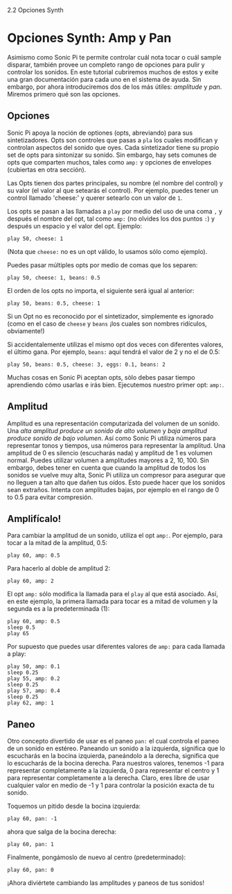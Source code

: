 2.2 Opciones Synth 

# Opciones Synth: Amp y Pan

Asimismo como Sonic Pi te permite controlar cuál nota tocar o cuál
sample disparar, también provee un completo rango de opciones para
pulir y controlar los sonidos. En este tutorial cubriremos muchos de estos
y exite una gran documentación para cada uno en el sistema de ayuda.
Sin embargo, por ahora introduciremos dos de los más útiles: *amplitude*
y *pan*. Miremos primero qué son las opciones.


## Opciones

Sonic Pi apoya la noción de optiones (opts, abreviando) para sus
sintetizadores. Opts son controles  que pasas a `pla` los cuales
modifican y controlan aspectos del sonido que oyes. Cada
sintetizador tiene su propio set de opts para sintonizar su sonido.
Sin embargo, hay sets comunes de opts que comparten muchos,
tales como `amp:` y opciones de envelopes (cubiertas en otra sección).

Las Opts tienen dos partes principales, su nombre (el nombre del control)
 y  su valor (el valor al que setearás el control). Por ejemplo, puedes
tener un control llamado 'cheese:' y querer setearlo con un valor de `1`.

Los opts se pasan a las llamadas a `play` por medio del uso de
una coma `,`  y después el nombre del opt, tal como `amp:` (no olvides
los dos puntos `:`) y después un espacio y el valor del opt. Ejemplo:

```
play 50, cheese: 1
```

(Nota que `cheese:` no es un opt válido, lo usamos sólo como ejemplo).

Puedes pasar múltiples opts por medio de comas que los separen:
```
play 50, cheese: 1, beans: 0.5
```

El orden de los opts no importa, el siguiente será igual al anterior:
```
play 50, beans: 0.5, cheese: 1
```

Si un Opt no es reconocido por el sintetizador, simplemente es
ignorado (como en el caso de `cheese` y `beans` ¡los cuales son
nombres ridículos, obviamente!)

Si accidentalemente utilizas el mismo opt dos veces con diferentes
valores, el último gana. Por ejemplo, `beans:` aquí tendrá el valor de
2 y no el de 0.5:

```
play 50, beans: 0.5, cheese: 3, eggs: 0.1, beans: 2
```

Muchas cosas en Sonic Pi aceptan opts, sòlo debes pasar tiempo
aprendiendo cómo usarlas e irás bien. Ejecutemos nuestro primer
opt: `amp:`.

## Amplitud

Amplitud es una representación computarizada del volumen de un sonido.
Una *alta amplitud produce un sonido de alto volumen* y *baja amplitud
produce sonido de bajo volumen*. Así como Sonic Pi utiliza números
para representar tonos y tiempos, usa números para representar la 
amplitud. Una amplitud de 0 es silencio (escucharás nada) y amplitud de 1
es volumen normal. Puedes utilizar volumen a amplitudes mayores a 2, 10,
100. Sin embargo, debes tener en cuenta que cuando la amplitud de todos
los sonidos se vuelve muy alta, Sonic Pi utiliza un compresor para asegurar
que no lleguen a tan alto que dañen tus oídos. Esto puede hacer que los 
sonidos sean extraños. Intenta con amplitudes bajas, por ejemplo en el
rango de 0 to 0.5 para evitar compresión.

## Amplifícalo!

Para cambiar la amplitud de un sonido, utiliza el opt
`amp:`. Por ejemplo, para tocar a la mitad de la amplitud, 0.5:

```
play 60, amp: 0.5
```

Para hacerlo al doble de amplitud 2:

```
play 60, amp: 2
```

El opt `amp:`  sólo modifica la llamada para el `play` al que 
está asociado. Así, en este ejemplo, la primera llamada para tocar
es a mitad de volumen y la segunda es a la predeterminada (1):

```
play 60, amp: 0.5
sleep 0.5
play 65
```

Por supuesto que puedes usar diferentes valores de `amp:` para
cada llamada a play:

```
play 50, amp: 0.1
sleep 0.25
play 55, amp: 0.2
sleep 0.25
play 57, amp: 0.4
sleep 0.25
play 62, amp: 1
```

## Paneo

Otro concepto divertido de usar es el paneo `pan:` el cual controla
el paneo de un sonido en estéreo. Paneando un sonido a la izquierda,
significa que lo escucharás en la bocina izquierda, paneándolo a la
derecha, significa que lo escucharás de la bocina derecha. Para 
nuestros valores, tenemos -1 para representar completamente a la 
izquierda, 0 para representar el centro y 1 para representar 
completamente a la derecha. Claro, eres libre de usar cualquier valor
en medio de -1 y 1 para controlar la posición exacta de tu sonido.

Toquemos un pitido desde la bocina izquierda:

```
play 60, pan: -1
```

ahora que salga de la bocina derecha:

```
play 60, pan: 1
```

Finalmente, pongámoslo de nuevo al centro (predeterminado):

```
play 60, pan: 0
```

¡Ahora diviértete cambiando las amplitudes y paneos de tus sonidos!
